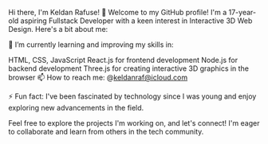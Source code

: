 Hi there, I'm Keldan Rafuse! 👋
Welcome to my GitHub profile! I'm a 17-year-old aspiring Fullstack Developer with a keen interest in Interactive 3D Web Design. Here's a bit about me:

🔭 I’m currently learning and improving my skills in:

HTML, CSS, JavaScript
React.js for frontend development
Node.js for backend development
Three.js for creating interactive 3D graphics in the browser
📫 How to reach me: @keldanraf@icloud.com

⚡ Fun fact: I've been fascinated by technology since I was young and enjoy exploring new advancements in the field.

Feel free to explore the projects I'm working on, and let's connect! I'm eager to collaborate and learn from others in the tech community.
